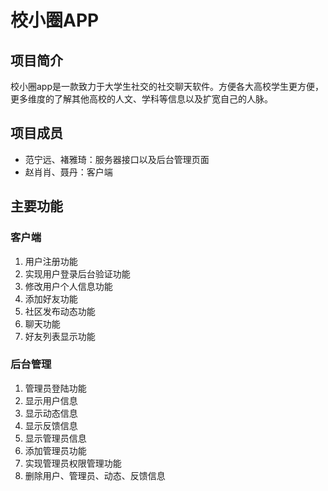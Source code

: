 # 校小圈APP
## 项目简介
  校小圈app是一款致力于大学生社交的社交聊天软件。方便各大高校学生更方便，更多维度的了解其他高校的人文、学科等信息以及扩宽自己的人脉。
## 项目成员
- 范宁远、褚雅琦：服务器接口以及后台管理页面
- 赵肖肖、聂丹：客户端
## 主要功能
### 客户端
1. 用户注册功能
2. 实现用户登录后台验证功能
3. 修改用户个人信息功能
4. 添加好友功能
5. 社区发布动态功能
6. 聊天功能
7. 好友列表显示功能
### 后台管理
1. 管理员登陆功能
2. 显示用户信息
3. 显示动态信息
4. 显示反馈信息
5. 显示管理员信息
6. 添加管理员功能
7. 实现管理员权限管理功能
8. 删除用户、管理员、动态、反馈信息
